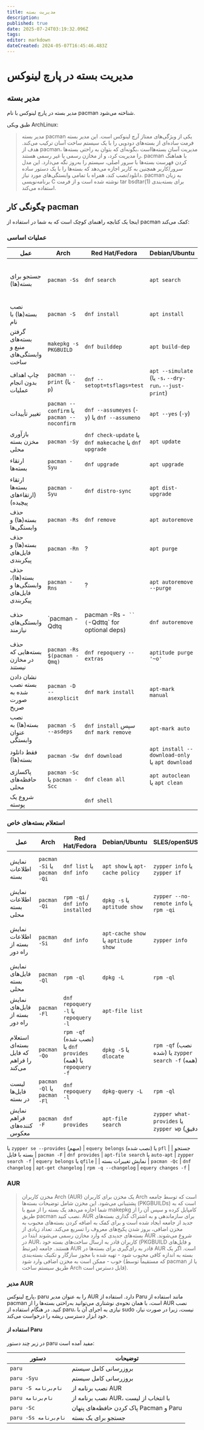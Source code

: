 ```yaml
---
title: مدیریت بسته
description: 
published: true
date: 2025-07-24T03:19:32.096Z
tags: 
editor: markdown
dateCreated: 2024-05-07T16:45:46.483Z
---
```


# مدیریت بسته در پارچ لینوکس

## مدیر بسته

مدیر بسته در پارچ لینوکس با نام pacman شناخته می‌شود.

طبق ویکی ArchLinux:

> مدیر بسته pacman یکی از ویژگی‌های ممتاز آرچ لینوکس است. این مدیر بسته فرمت ساده‌ای از بسته‌های دودویی را با یک سیستم ساخت آسان ترکیب می‌کند. هدف از pacman، مدیریت آسان بسته‌هااست ،بگونه‌ای که بتوان به راحتی بسته‌ها را مدیریت کرد، و از مخازن رسمی یا غیر رسمی هستند.
> pacman با هماهنگ کردن فهرست بسته‌ها با سرور اصلی، سیستم را به‌روز نگه می‌دارد. این مدل سرور/کاربر همچنین به کاربر اجازه می‌دهد که بسته‌ها را با یک دستور ساده دانلود/نصب کند، همراه با تمامی وابستگی‌های مورد نیاز.
> pacman به زبان برنامه‌نویسی C نوشته شده است و از فرمت tar bsdtar(1) برای بسته‌بندی استفاده می‌کند.

## چگونگی کار pacman

اینجا یک کتابچه راهنمای کوچک است که به شما در استفاده از pacman کمک می‌کند:

### عملیات اساسی

| عمل | Arch | Red Hat/Fedora | Debian/Ubuntu | SLES/openSUSE | Gentoo |
|--------|------|-----------------|----------------|-----------------|--------|
| جستجو برای بسته(ها) | `pacman -Ss` | `dnf search` | `apt search` | `zypper search` یا `zypper se [-s]` | `emerge --search` (`-s`) یا `emerge --searchdesc` (`-S`) |
| نصب بسته(ها) با نام | `pacman -S` | `dnf install` | `apt install` | `zypper install` یا `zypper in` | `emerge` |
| گرفتن بسته‌های منبع و وابستگی‌های ساخت | `makepkg -s PKGBUILD` | `dnf builddep` | `apt build-dep` | `zypper source-install` (`zypper si`) یا `zypper install -d` | `emerge`، یا به صراحت `emerge --with-bdeps` |
| چاپ اهداف بدون انجام عملیات | `pacman --print` (یا `-p`) | `dnf --setopt=tsflags=test` | `apt --simulate` (یا `-s`، `--dry-run`، `--just-print`) | `zypper --dry-run` | `emerge --pretend` (`-p`) |
| تغییر تأییدات | `pacman --confirm` یا `pacman --noconfirm` | `dnf --assumeyes` (`-y`) یا `dnf --assumeno` | `apt --yes` (`-y`) | `zypper --non-interactive` (`-n`) یا `zypper --no-confirm` (`-y`) | `emerge --ask` (`-a`) |
| بازآوری مخزن بسته محلی | `pacman -Sy` | `dnf check-update` یا `dnf makecache` یا `dnf upgrade` | `apt update` | `zypper refresh` یا `zypper ref` `[-s]` | `emerge --sync` |
| ارتقاء بسته‌ها | `pacman -Syu` | `dnf upgrade` | `apt upgrade` | `zypper update` یا `zypper up` | `emerge -[a]uDN @world` |
| ارتقاء بسته‌ها (ارتقاء‌های پیچیده) | `pacman -Syu` | `dnf distro-sync` | `apt dist-upgrade` | `zypper dup` | `emerge -[a]uDN @world` |
| حذف بسته(ها) و وابستگی‌ها | `pacman -Rs` | `dnf remove` | `apt autoremove` | `zypper remove` یا `zypper rm` | `emerge --depclean` (`-c`) |
| حذف بسته(ها) و فایل‌های پیکربندی | `pacman -Rn` | ? | `apt purge` | ? | n/a |
| حذف بسته(ها)، وابستگی‌ها و فایل‌های پیکربندی | `pacman -Rns` | ? | `apt autoremove --purge` | ? | n/a |
| حذف وابستگی‌های نیازمند | `pacman -Qdtq | pacman -Rs -` `` (`-Qdttq` for optional deps)| `dnf autoremove` | `apt autoremove` | `zypper rm -u` یا `zypper packages --unneeded` | `emerge --depclean` (`-c`) |
| حذف بسته‌هایی که در مخازن نیستند | ```pacman -Rs $(pacman -Qmq)```  | `dnf repoquery --extras` | `aptitude purge '~o'` || ? |
| نشان دادن بسته نصب شده به صورت صریح | `pacman -D --asexplicit` | `dnf mark install` | `apt-mark manual` | `zypper install --force` | `emerge --select` (`-w`) |
| نصب بسته(ها) به عنوان وابستگی | `pacman -S --asdeps` | `dnf install` سپس `dnf mark remove` | `apt-mark auto` | n/a ([راه حل](https://bugzilla.opensuse.org/show_bug.cgi?id=1175678)) | `emerge --oneshot` (`-1`) |
| فقط دانلود بسته(ها) | `pacman -Sw` | `dnf download` | `apt install --download-only` یا `apt download` | `zypper --download-only` | `emerge --fetchonly` (`-f`) |
| پاکسازی حافظه‌های محلی | `pacman -Sc` یا `pacman -Scc` | `dnf clean all` | `apt autoclean` یا `apt clean` | `zypper clean` | `eclean distfiles` |
| شروع یک پوسته | | `dnf shell` | | `zypper shell` ||

### استعلام بسته‌های خاص

| عمل | Arch | Red Hat/Fedora | Debian/Ubuntu | SLES/openSUSE | Gentoo |
|--------|------|-----------------|----------------|-----------------|--------|
| نمایش اطلاعات بسته | `pacman -Si` یا `pacman -Qi` | `dnf list` یا `dnf info` | `apt show` یا `apt-cache policy` | `zypper info` یا `zypper if` | `emerge -S`، `emerge -pv` یا `eix` |
| نمایش اطلاعات بسته محلی | `pacman -Qi` | `rpm -qi` / `dnf info installed` | `dpkg -s` یا `aptitude show` | `zypper --no-remote info` یا `rpm -qi` | `emerge -pv` یا `emerge -S` |
| نمایش اطلاعات بسته از راه دور | `pacman -Si` | `dnf info` | `apt-cache show` یا `aptitude show` | `zypper info` | `emerge -pv` و `emerge -S` یا `equery meta` |
| نمایش فایل‌های بسته محلی | `pacman -Ql` | `rpm -ql` | `dpkg -L` | `rpm -ql` | `equery files` یا `qlist` |
| نمایش فایل‌های بسته از راه دور | `pacman -Fl` | `dnf repoquery -l` یا `repoquery -l` | `apt-file list` || `pfl` |
| استعلام بسته‌ای که فایل را فراهم می‌کند | `pacman -Qo` | `rpm -qf` (نصب شده) یا `dnf provides` (همه) یا `repoquery -f` | `dpkg -S` یا `dlocate` | `rpm -qf` (نصب شده) یا `zypper search -f` (همه) | `equery belongs` یا `qfile` |
| لیست فایل‌ها در بسته | `pacman -Ql` یا `pacman -Fl` | `dnf repoquery -l` | `dpkg-query -L` | `rpm -ql` | `equery files` یا `qlist` |
| نمایش فراهم کننده‌های معکوس | `pacman -F` | `dnf provides` | `apt-file search` | `zypper what-provides` یا `zypper wp` (دقیق)

 یا `zypper se --provides` (مبهم) | `equery belongs` (نصب شده) یا `pfl` |
| جستجو بسته با فایل | `pacman -F` | `dnf provides` | `apt-file search` یا `auto-apt` | `zypper search -f` | `equery belongs` یا `qfile` |
| نمایش تغییرات بسته | `pacman -Qc` | `dnf changelog` | `apt-get changelog` | `rpm -q --changelog` | `equery changes -f` |

### AUR

> مخزن کاربران Arch (AUR) یک مخزن برای کاربران Arch است که توسط جامعه پشتیبانی می‌شود. این مخزن شامل توضیحات بسته‌ها (PKGBUILDs) است که به شما اجازه می‌دهد یک بسته را از منبع با makepkg کامپایل کرده و سپس آن را از طریق pacman نصب کنید. AUR برای سازماندهی و به اشتراک گذاری بسته‌های جدید از جامعه ایجاد شده است و برای کمک به اضافه کردن بسته‌های محبوب به مخزن اضافی، بروز شدن پکیج‌های معروف را تسریع می‌کند.
تعداد زیادی از بسته‌های جدیدی که وارد مخازن رسمی می‌شوند ابتدا در AUR شروع می‌شوند. در AUR، کاربران قادر به ارسال ساخت‌های بسته خود (PKGBUILD و فایل‌های مرتبط) هستند. جامعه AUR قادر به رای‌گیری برای بسته‌ها در AUR است. اگر یک بسته به اندازه کافی محبوب شود - تهیه شده با مجوز سازگار و تکنیک بسته‌بندی خوب - ممکن است به مخزن اضافی وارد شود (که مستقیماً توسط pacman یا از طریق سیستم ساخت Arch قابل دسترس است).

### مدیر AUR

پارچ لینوکس، paru را به عنوان مدیر AUR دارد.
استفاده از Paru مانند استفاده از pacman است، با همان نحوه‌ی نوشتاری می‌توانید به‌راحتی بسته‌ها را از AUR نصب کنید.
در هنگام استفاده از paru، نیازی به اجرای آن با sudo نیست، زیرا در صورت نیاز، خود ابزار دسترسی ریشه را درخواست می‌کند.
#### استفاده از Paru
در زیر چند دستور paru مفید آمده است:

| دستور | توضیحات |
| --- | --- |
| `paru` | بروزرسانی کامل سیستم |
| `paru -Syu` | بروزرسانی کامل سیستم |
| `paru -S نام‌برنامه` | نصب برنامه از AUR |
| `paru نام‌برنامه` | نصب برنامه از AUR، با انتخاب از لیست |
| `paru -Sc` | پاک کردن حافظه‌های پنهان Pacman و Paru |
| `paru -Ss نام‌برنامه` | جستجو برای یک بسته |
